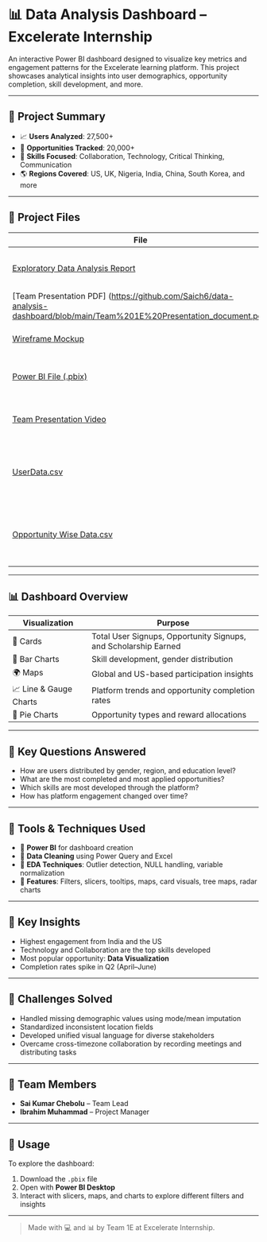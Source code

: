 # 📊 Data Analysis Dashboard – Excelerate Internship

An interactive Power BI dashboard designed to visualize key metrics and engagement patterns for the Excelerate learning platform. This project showcases analytical insights into user demographics, opportunity completion, skill development, and more.

---

## 🧾 Project Summary

- 📈 **Users Analyzed**: 27,500+
- 🎯 **Opportunities Tracked**: 20,000+
- 🧠 **Skills Focused**: Collaboration, Technology, Critical Thinking, Communication
- 🌎 **Regions Covered**: US, UK, Nigeria, India, China, South Korea, and more

---

## 📁 Project Files

| File | Description |
|------|-------------|
| [Exploratory Data Analysis Report](https://github.com/Saich6/data-analysis-dashboard/blob/main/Exploratory%20Data%20Analysis%20(EDA)%20Report%20Week%201.docx) | Initial data audit, data cleaning, and profiling |
| [Team Presentation PDF] (https://github.com/Saich6/data-analysis-dashboard/blob/main/Team%201E%20Presentation_document.pdf) | Final stakeholder presentation |
| [Wireframe Mockup](https://github.com/Saich6/data-analysis-dashboard/blob/main/Wireframe.jpeg) | High-level dashboard layout |
| [Power BI File (.pbix)](https://github.com/Saich6/data-analysis-dashboard/blob/main/DashBoard_Final.pbix) | Final interactive dashboard file |
| [Team Presentation Video](https://github.com/Saich6/data-analysis-dashboard/blob/main/Team%201E%20Presentation.mp4) | Video explanation of the dashboard |
[UserData.csv](https://github.com/Saich6/data-analysis-dashboard/blob/main/UserData.csv) | Dataset containing demographic and signup details of users |
| [Opportunity Wise Data.csv](https://github.com/Saich6/data-analysis-dashboard/blob/main/Opportunity%20Wise%20Data.csv) | Dataset tracking opportunity participation and completion |

---

## 📊 Dashboard Overview

| Visualization | Purpose |
|---------------|---------|
| 📌 Cards | Total User Signups, Opportunity Signups, and Scholarship Earned |
| 🧭 Bar Charts | Skill development, gender distribution |
| 🌍 Maps | Global and US-based participation insights |
| 📈 Line & Gauge Charts | Platform trends and opportunity completion rates |
| 🧩 Pie Charts | Opportunity types and reward allocations |

---

## 🎯 Key Questions Answered

- How are users distributed by gender, region, and education level?
- What are the most completed and most applied opportunities?
- Which skills are most developed through the platform?
- How has platform engagement changed over time?

---

## 🚀 Tools & Techniques Used

- 📌 **Power BI** for dashboard creation
- 🧹 **Data Cleaning** using Power Query and Excel
- 🧪 **EDA Techniques**: Outlier detection, NULL handling, variable normalization
- 🧰 **Features**: Filters, slicers, tooltips, maps, card visuals, tree maps, radar charts

---

## 🎯 Key Insights

- Highest engagement from India and the US
- Technology and Collaboration are the top skills developed
- Most popular opportunity: **Data Visualization**
- Completion rates spike in Q2 (April–June)

---

## 🧠 Challenges Solved

- Handled missing demographic values using mode/mean imputation
- Standardized inconsistent location fields
- Developed unified visual language for diverse stakeholders
- Overcame cross-timezone collaboration by recording meetings and distributing tasks

---

## 🙌 Team Members

- **Sai Kumar Chebolu** – Team Lead  
- **Ibrahim Muhammad** – Project Manager

---

## 📌 Usage

To explore the dashboard:
1. Download the `.pbix` file
2. Open with **Power BI Desktop**
3. Interact with slicers, maps, and charts to explore different filters and insights

---

> Made with 💻 and 📊 by Team 1E at Excelerate Internship.

